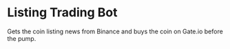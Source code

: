 # Listing Trading Bot
Gets the coin listing news from Binance and buys the coin on Gate.io before the pump.